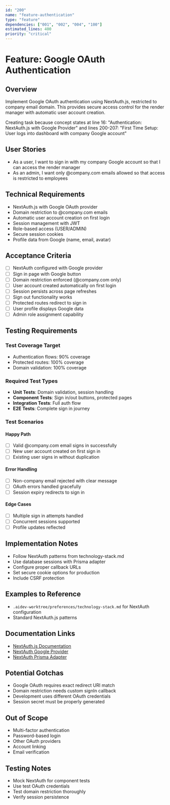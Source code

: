 ```yaml
---
id: "200"
name: "feature-authentication"
type: "feature"
dependencies: ["001", "002", "004", "100"]
estimated_lines: 400
priority: "critical"
---
```


# Feature: Google OAuth Authentication

## Overview
Implement Google OAuth authentication using NextAuth.js, restricted to company email domain. This provides secure access control for the render manager with automatic user account creation.

Creating task because concept states at line 16: "Authentication: NextAuth.js with Google Provider" and lines 200-207: "First Time Setup: User logs into dashboard with company Google account"

## User Stories
- As a user, I want to sign in with my company Google account so that I can access the render manager
- As an admin, I want only @company.com emails allowed so that access is restricted to employees

## Technical Requirements
- NextAuth.js with Google OAuth provider
- Domain restriction to @company.com emails
- Automatic user account creation on first login
- Session management with JWT
- Role-based access (USER/ADMIN)
- Secure session cookies
- Profile data from Google (name, email, avatar)

## Acceptance Criteria
- [ ] NextAuth configured with Google provider
- [ ] Sign in page with Google button
- [ ] Domain restriction enforced (@company.com only)
- [ ] User account created automatically on first login
- [ ] Session persists across page refreshes
- [ ] Sign out functionality works
- [ ] Protected routes redirect to sign in
- [ ] User profile displays Google data
- [ ] Admin role assignment capability

## Testing Requirements

### Test Coverage Target
- Authentication flows: 90% coverage
- Protected routes: 100% coverage
- Domain validation: 100% coverage

### Required Test Types
- **Unit Tests**: Domain validation, session handling
- **Component Tests**: Sign in/out buttons, protected pages
- **Integration Tests**: Full auth flow
- **E2E Tests**: Complete sign in journey

### Test Scenarios
#### Happy Path
- [ ] Valid @company.com email signs in successfully
- [ ] New user account created on first sign in
- [ ] Existing user signs in without duplication

#### Error Handling
- [ ] Non-company email rejected with clear message
- [ ] OAuth errors handled gracefully
- [ ] Session expiry redirects to sign in

#### Edge Cases
- [ ] Multiple sign in attempts handled
- [ ] Concurrent sessions supported
- [ ] Profile updates reflected

## Implementation Notes
- Follow NextAuth patterns from technology-stack.md
- Use database sessions with Prisma adapter
- Configure proper callback URLs
- Set secure cookie options for production
- Include CSRF protection

## Examples to Reference
- `.aidev-worktree/preferences/technology-stack.md` for NextAuth configuration
- Standard NextAuth.js patterns

## Documentation Links
- [NextAuth.js Documentation](https://next-auth.js.org/)
- [NextAuth Google Provider](https://next-auth.js.org/providers/google)
- [NextAuth Prisma Adapter](https://next-auth.js.org/adapters/prisma)

## Potential Gotchas
- Google OAuth requires exact redirect URI match
- Domain restriction needs custom signIn callback
- Development uses different OAuth credentials
- Session secret must be properly generated

## Out of Scope
- Multi-factor authentication
- Password-based login
- Other OAuth providers
- Account linking
- Email verification

## Testing Notes
- Mock NextAuth for component tests
- Use test OAuth credentials
- Test domain restriction thoroughly
- Verify session persistence